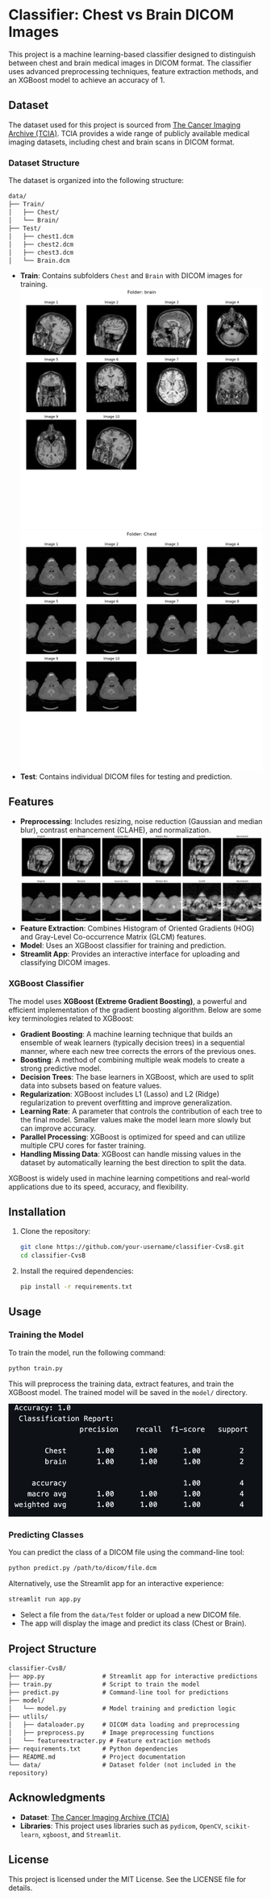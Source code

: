 # Classifier: Chest vs Brain DICOM Images

This project is a machine learning-based classifier designed to distinguish between chest and brain medical images in DICOM format. The classifier uses advanced preprocessing techniques, feature extraction methods, and an XGBoost model to achieve an accuracy of 1.

## Dataset

The dataset used for this project is sourced from [The Cancer Imaging Archive (TCIA)](https://www.cancerimagingarchive.net/browse-collections/). TCIA provides a wide range of publicly available medical imaging datasets, including chest and brain scans in DICOM format.

### Dataset Structure

The dataset is organized into the following structure:
```
data/
├── Train/
│   ├── Chest/
│   └── Brain/
├── Test/
│   ├── chest1.dcm
│   ├── chest2.dcm
│   ├── chest3.dcm
│   └── Brain.dcm
```

- **Train**: Contains subfolders `Chest` and `Brain` with DICOM images for training.
![brain](assests/brain.png)
![chest](assests/chest.png)
- **Test**: Contains individual DICOM files for testing and prediction.

## Features

- **Preprocessing**: Includes resizing, noise reduction (Gaussian and median blur), contrast enhancement (CLAHE), and normalization.
 ![filters to brain](assests/filterstobrain.png)
 ![filters to chest](assests/filtertochest.png)
- **Feature Extraction**: Combines Histogram of Oriented Gradients (HOG) and Gray-Level Co-occurrence Matrix (GLCM) features.
- **Model**: Uses an XGBoost classifier for training and prediction.
- **Streamlit App**: Provides an interactive interface for uploading and classifying DICOM images.

### XGBoost Classifier

The model uses **XGBoost (Extreme Gradient Boosting)**, a powerful and efficient implementation of the gradient boosting algorithm. Below are some key terminologies related to XGBoost:

- **Gradient Boosting**: A machine learning technique that builds an ensemble of weak learners (typically decision trees) in a sequential manner, where each new tree corrects the errors of the previous ones.
- **Boosting**: A method of combining multiple weak models to create a strong predictive model.
- **Decision Trees**: The base learners in XGBoost, which are used to split data into subsets based on feature values.
- **Regularization**: XGBoost includes L1 (Lasso) and L2 (Ridge) regularization to prevent overfitting and improve generalization.
- **Learning Rate**: A parameter that controls the contribution of each tree to the final model. Smaller values make the model learn more slowly but can improve accuracy.
- **Parallel Processing**: XGBoost is optimized for speed and can utilize multiple CPU cores for faster training.
- **Handling Missing Data**: XGBoost can handle missing values in the dataset by automatically learning the best direction to split the data.

XGBoost is widely used in machine learning competitions and real-world applications due to its speed, accuracy, and flexibility.

## Installation

1. Clone the repository:
   ```bash
   git clone https://github.com/your-username/classifier-CvsB.git
   cd classifier-CvsB
   ```

2. Install the required dependencies:
   ```bash
   pip install -r requirements.txt
   ```

## Usage

### Training the Model

To train the model, run the following command:
```bash
python train.py
```
This will preprocess the training data, extract features, and train the XGBoost model. The trained model will be saved in the `model/` directory.

![accuracy](assests/accuracy.png)
### Predicting Classes

You can predict the class of a DICOM file using the command-line tool:
```bash
python predict.py /path/to/dicom/file.dcm
```

Alternatively, use the Streamlit app for an interactive experience:
```bash
streamlit run app.py
```
- Select a file from the `data/Test` folder or upload a new DICOM file.
- The app will display the image and predict its class (Chest or Brain).

## Project Structure

```
classifier-CvsB/
├── app.py                # Streamlit app for interactive predictions
├── train.py              # Script to train the model
├── predict.py            # Command-line tool for predictions
├── model/
│   └── model.py          # Model training and prediction logic
├── utlils/
│   ├── dataloader.py     # DICOM data loading and preprocessing
│   ├── preprocess.py     # Image preprocessing functions
│   └── featureextracter.py # Feature extraction methods
├── requirements.txt      # Python dependencies
├── README.md             # Project documentation
└── data/                 # Dataset folder (not included in the repository)
```

## Acknowledgments

- **Dataset**: [The Cancer Imaging Archive (TCIA)](https://www.cancerimagingarchive.net/browse-collections/)
- **Libraries**: This project uses libraries such as `pydicom`, `OpenCV`, `scikit-learn`, `xgboost`, and `Streamlit`.

## License

This project is licensed under the MIT License. See the LICENSE file for details.